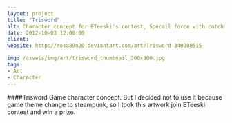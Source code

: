 ```yaml
---
layout: project
title: "Trisword"
alt: Character concept for ETeeski's contest, Specail force with catching big red armor
date: 2012-10-03 12:00:00
client: 
website: http://rosa89n20.deviantart.com/art/Trisword-340080515

img: /assets/img/art/trisword_thumbnail_300x300.jpg
tags:
- Art
- Character
---
```

####Trisword
Game character concept. But I decided not to use it because game theme change to steampunk, so I took this artwork join ETeeski contest and win a prize.